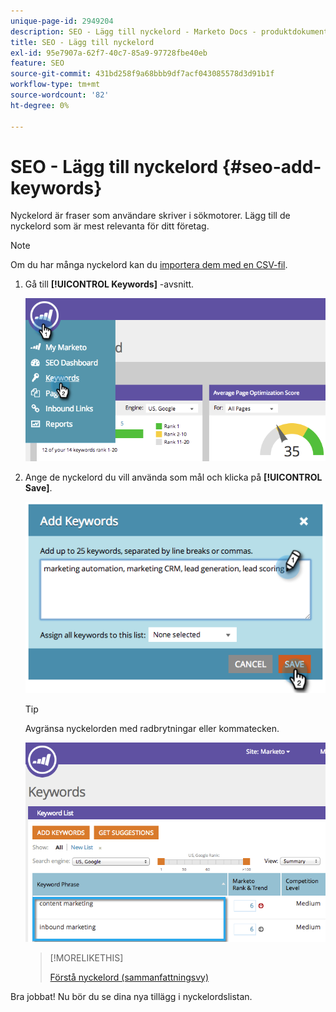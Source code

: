 ```yaml
---
unique-page-id: 2949204
description: SEO - Lägg till nyckelord - Marketo Docs - produktdokumentation
title: SEO - Lägg till nyckelord
exl-id: 95e7907a-62f7-40c7-85a9-97728fbe40eb
feature: SEO
source-git-commit: 431bd258f9a68bbb9df7acf043085578d3d91b1f
workflow-type: tm+mt
source-wordcount: '82'
ht-degree: 0%

---
```


# SEO - Lägg till nyckelord {#seo-add-keywords}

Nyckelord är fraser som användare skriver i sökmotorer. Lägg till de nyckelord som är mest relevanta för ditt företag.

>[!NOTE]
>
>Om du har många nyckelord kan du [importera dem med en CSV-fil](/help/marketo/product-docs/additional-apps/seo/keywords/seo-importing-keywords-with-a-csv.md).

1. Gå till **[!UICONTROL Keywords]** -avsnitt.

   ![](assets/image2014-9-18-11-3a28-3a39.png)

1. Ange de nyckelord du vill använda som mål och klicka på **[!UICONTROL Save]**.

   ![](assets/image2014-9-18-11-3a28-3a51.png)

   >[!TIP]
   >
   >Avgränsa nyckelorden med radbrytningar eller kommatecken.

   ![](assets/image2014-9-18-11-3a29-3a12.png)

   >[!MORELIKETHIS]
   >
   >[Förstå nyckelord (sammanfattningsvy)](/help/marketo/product-docs/additional-apps/seo/keywords/seo-understanding-keywords.md)

Bra jobbat! Nu bör du se dina nya tillägg i nyckelordslistan.
